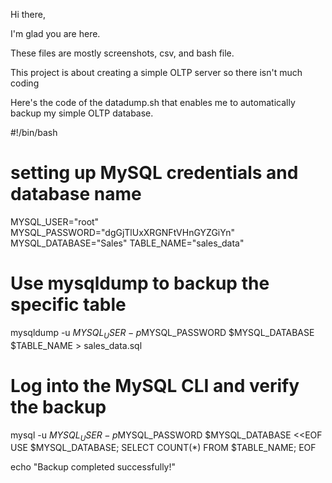 Hi there,

I'm glad you are here.

These files are mostly screenshots, csv, and bash file.

This project is about creating a simple OLTP server so there isn't much coding

Here's the code of the datadump.sh that enables me to automatically backup my simple OLTP database.

#!/bin/bash

# setting up MySQL credentials and database name

MYSQL_USER="root"
MYSQL_PASSWORD="dgGjTlUxXRGNFtVHnGYZGiYn"
MYSQL_DATABASE="Sales"
TABLE_NAME="sales_data"

# Use mysqldump to backup the specific table
mysqldump -u $MYSQL_USER -p$MYSQL_PASSWORD $MYSQL_DATABASE $TABLE_NAME > sales_data.sql

# Log into the MySQL CLI and verify the backup
mysql -u $MYSQL_USER -p$MYSQL_PASSWORD $MYSQL_DATABASE <<EOF
USE $MYSQL_DATABASE;
SELECT COUNT(*) FROM $TABLE_NAME;
EOF

echo "Backup completed successfully!"
